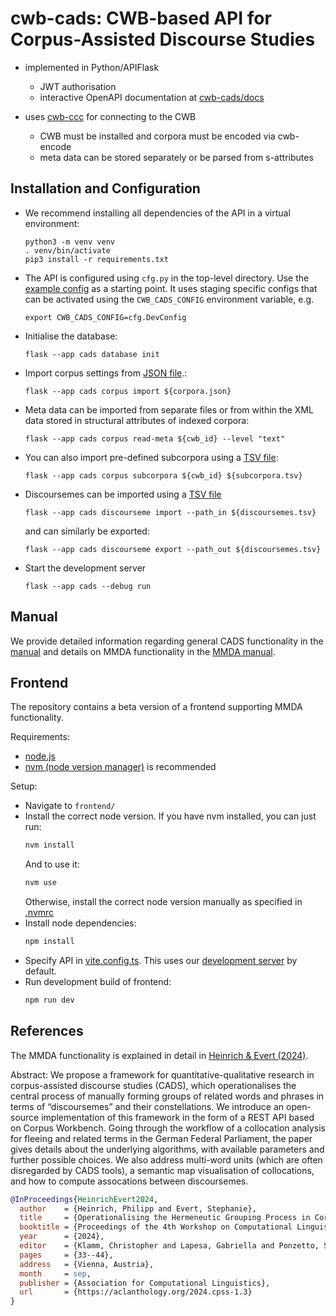 # cwb-cads: CWB-based API for Corpus-Assisted Discourse Studies 

- implemented in Python/APIFlask
  + JWT authorisation
  + interactive OpenAPI documentation at [cwb-cads/docs](https://corpora.linguistik.uni-erlangen.de/cwb-cads/docs)

- uses [cwb-ccc](https://github.com/ausgerechnet/cwb-ccc) for connecting to the CWB
  + CWB must be installed and corpora must be encoded via cwb-encode
  + meta data can be stored separately or be parsed from s-attributes

## Installation and Configuration

- We recommend installing all dependencies of the API in a virtual environment:
  ```
  python3 -m venv venv
  . venv/bin/activate
  pip3 install -r requirements.txt
  ```
- The API is configured using `cfg.py` in the top-level directory. Use the [example config](cfg_example.py) as a starting point. It uses staging specific configs that can be activated using the `CWB_CADS_CONFIG` environment variable, e.g.
  ```
  export CWB_CADS_CONFIG=cfg.DevConfig
  ```
- Initialise the database:
  ```
  flask --app cads database init
  ```
- Import corpus settings from [JSON file](tests/corpora/corpora.json).:
  ```
  flask --app cads corpus import ${corpora.json}
  ```
- Meta data can be imported from separate files or from within the XML data stored in structural attributes of indexed corpora:
  ```
  flask --app cads corpus read-meta ${cwb_id} --level "text"
  ```
- You can also import pre-defined subcorpora using a [TSV file](tests/corpora/subcorpora-germaparl.tsv):
  ```
  flask --app cads corpus subcorpora ${cwb_id} ${subcorpora.tsv}
  ```
- Discoursemes can be imported using a [TSV file](tests/discoursemes/germaparl.tsv)
  ```
  flask --app cads discourseme import --path_in ${discoursemes.tsv}
  ```
  and can similarly be exported:
  ```
  flask --app cads discourseme export --path_out ${discoursemes.tsv}
  ```
- Start the development server
  ```
  flask --app cads --debug run
  ```

## Manual

We provide detailed information regarding general CADS functionality in the [manual](manual/cwb-cads-functionality.html) and details on MMDA functionality in the [MMDA manual](manual/cwb-cads-discoursemes.html).

## Frontend

The repository contains a beta version of a frontend supporting MMDA functionality.

Requirements:
- [node.js](https://nodejs.org/en)
- [nvm (node version manager)](https://github.com/nvm-sh/nvm) is recommended

Setup:
- Navigate to `frontend/`
- Install the correct node version. If you have nvm installed, you can just run:
  ```sh
  nvm install
  ```
  And to use it:
  ```sh
  nvm use
  ```
  Otherwise, install the correct node version manually as specified in [.nvmrc](frontend/.nvmrc)
- Install node dependencies:
  ```sh
  npm install
  ```
- Specify API in [vite.config.ts](frontend/vite.config.ts). This uses our [development server](https://corpora.linguistik.uni-erlangen.de/cwb-cads-dev) by default.
- Run development build of frontend:
  ```sh
  npm run dev
  ```

## References

The MMDA functionality is explained in detail in [Heinrich & Evert (2024)](https://aclanthology.org/2024.cpss-1.3/).

Abstract: We propose a framework for quantitative-qualitative research in corpus-assisted discourse studies (CADS), which operationalises the central process of manually forming groups of related words and phrases in terms of “discoursemes” and their constellations. We introduce an open-source implementation of this framework in the form of a REST API based on Corpus Workbench. Going through the workflow of a collocation analysis for fleeing and related terms in the German Federal Parliament, the paper gives details about the underlying algorithms, with available parameters and further possible choices. We also address multi-word units (which are often disregarded by CADS tools), a semantic map visualisation of collocations, and how to compute assocations between discoursemes.

```bibtex
@InProceedings{HeinrichEvert2024,
  author    = {Heinrich, Philipp and Evert, Stephanie},
  title     = {Operationalising the Hermeneutic Grouping Process in Corpus-assisted Discourse Studies},
  booktitle = {Proceedings of the 4th Workshop on Computational Linguistics for the Political and Social Sciences: Long and short papers},
  year      = {2024},
  editor    = {Klamm, Christopher and Lapesa, Gabriella and Ponzetto, Simone Paolo and Rehbein, Ines and Sen, Indira},
  pages     = {33--44},
  address   = {Vienna, Austria},
  month     = sep,
  publisher = {Association for Computational Linguistics},
  url       = {https://aclanthology.org/2024.cpss-1.3}
}
```
